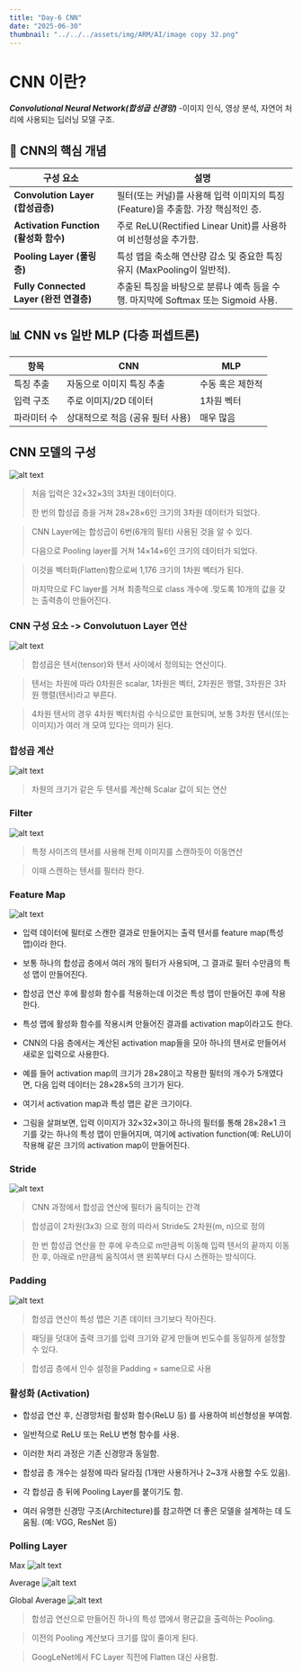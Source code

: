```yaml
---
title: "Day-6 CNN" 
date: "2025-06-30"
thumbnail: "../../../assets/img/ARM/AI/image copy 32.png"
---
```


# CNN 이란?
***Convolutional Neural Network(합성곱 신경망)***
-이미지 인식, 영상 분석, 자연어 처리에 사용되는 딥러닝 모델 구조.

## 📌 CNN의 핵심 개념
| 구성 요소                              | 설명                                                     |
| ---------------------------------- | ------------------------------------------------------ |
| **Convolution Layer (합성곱층)**       | 필터(또는 커널)를 사용해 입력 이미지의 특징(Feature)을 추출함. 가장 핵심적인 층.    |
| **Activation Function (활성화 함수)**   | 주로 ReLU(Rectified Linear Unit)를 사용하여 비선형성을 추가함.        |
| **Pooling Layer (풀링층)**            | 특성 맵을 축소해 연산량 감소 및 중요한 특징 유지 (MaxPooling이 일반적).        |
| **Fully Connected Layer (완전 연결층)** | 추출된 특징을 바탕으로 분류나 예측 등을 수행. 마지막에 Softmax 또는 Sigmoid 사용. |

## 📊 CNN vs 일반 MLP (다층 퍼셉트론)
| 항목     | CNN                 | MLP       |
| ------ | ------------------- | --------- |
| 특징 추출  | 자동으로 이미지 특징 추출      | 수동 혹은 제한적 |
| 입력 구조  | 주로 이미지/2D 데이터       | 1차원 벡터    |
| 파라미터 수 | 상대적으로 적음 (공유 필터 사용) | 매우 많음     |

## CNN 모델의 구성

![alt text](../../../assets/img/ARM/AI/CNN/image.png)

>처음 입력은 32×32×3의 3차원 데이터이다. 
>
>한 번의 합성곱 층을 거쳐 28×28×6인 크기의 3차원 데이터가 되었다.

>CNN Layer에는 합성곱이 6번(6개의 필터) 사용된 것을 알 수 있다. 
>
>다음으로 Pooling layer를 거쳐 14×14×6인 크기의 데이터가 되었다.

>이것을 벡터화(Flatten)함으로써 1,176 크기의 1차원 벡터가 된다.
>
>마지막으로 FC layer를 거쳐 최종적으로 class 개수에 .맞도록 10개의 값을 갖는 출력층이 만들어진다.

### CNN 구성 요소 -> Convolutuon Layer 연산

![alt text](<../../../assets/img/ARM/AI/CNN/image copy.png>)

>합성곱은 텐서(tensor)와 텐서 사이에서 정의되는
연산이다.

>텐서는 차원에 따라 0차원은 scalar, 1차원은 벡터,
2차원은 행렬, 3차원은 3차원 행렬(텐서)라고
부른다.

>4차원 텐서의 경우 4차원 벡터처럼 수식으로만
표현되며, 보통 3차원 텐서(또는 이미지)가 여러 개
모여 있다는 의미가 된다.

### 합성곱 계산

![alt text](<../../../assets/img/ARM/AI/CNN/image copy 2.png>)

>차원의 크기가 같은 두 텐서를 계산해 Scalar 값이 되는 연산

### Filter 
![alt text](<../../../assets/img/ARM/AI/CNN/image copy 3.png>)
> 특정 사이즈의 텐서를 사용해 전체 이미지를 스캔하듯이 이동연산

> 이때 스캔하는 텐서를 필터라 한다.

### Feature Map
![alt text](<../../../assets/img/ARM/AI/CNN/image copy 4.png>)

- 입력 데이터에 필터로 스캔한 결과로 만들어지는 출력 텐서를 feature map(특성
맵)이라 한다.

- 보통 하나의 합성곱 층에서 여러 개의 필터가 사용되며, 그 결과로 필터 수만큼의 특성 맵이 만들어진다.

- 합성곱 연산 후에 활성화 함수를 적용하는데 이것은 특성 맵이 만들어진 후에 작용한다.

- 특성 맵에 활성화 함수를 작용시켜 만들어진 결과를 activation map이라고도 한다.

- CNN의 다음 층에서는 계산된 activation map들을 모아 하나의 텐서로 만들어서 새로운 입력으로 사용한다. 

- 예를 들어 activation map의 크기가 28×28이고 작용한
필터의 개수가 5개였다면, 다음 입력 데이터는 28×28×5의 크기가 된다. 
- 여기서 activation map과 특성 맵은 같은 크기이다.

- 그림을 살펴보면, 입력 이미지가 32×32×3이고 하나의 필터를 통해 28×28×1 크기를 갖는 하나의 특성 맵이 만들어지며, 여기에 activation function(예: ReLU)이 작용해 같은 크기의 activation map이 만들어진다.

### Stride
![alt text](<../../../assets/img/ARM/AI/CNN/image copy 5.png>)
> CNN 과정에서 합성곱 연산에 필터가 움직이는 간격

> 합성곱이 2차원(3x3) 으로 정의 따라서 Stride도 2차원(m, n)으로 정의

> 한 번 합성곱 연산을 한 후에 우측으로 m만큼씩 이동해 입력 텐서의 끝까지
이동한 후, 아래로 n만큼씩 움직여서 맨 왼쪽부터 다시 스캔하는 방식이다.

### Padding

![alt text](<../../../assets/img/ARM/AI/CNN/image copy 6.png>)

> 합성곱 연산이 특성 맵은 기존 데이터 크기보다 작아진다.

>패딩을 덧대어 출력 크기를 입력 크기와 같게 만들며 빈도수를 동일하게 설정할 수 있다.

> 합성곱 층에서 인수 설정을 Padding = same으로 사용

### 활성화 (Activation)

- 합성곱 연산 후, 신경망처럼 활성화 함수(ReLU 등) 를 사용하여 비선형성을 부여함.
  
- 일반적으로 ReLU 또는 ReLU 변형 함수를 사용.
  
- 이러한 처리 과정은 기존 신경망과 동일함.
  
- 합성곱 층 개수는 설정에 따라 달라짐 (1개만 사용하거나 2~3개 사용할 수도 있음).
  
- 각 합성곱 층 뒤에 Pooling Layer를 붙이기도 함.
  
- 여러 유명한 신경망 구조(Architecture)를 참고하면 더 좋은 모델을 설계하는 데 도움됨. (예: VGG, ResNet 등)


### Polling Layer

Max
![alt text](<../../../assets/img/ARM/AI/CNN/image copy 7.png>)

Average
![alt text](<../../../assets/img/ARM/AI/CNN/image copy 8.png>)

Global Average
![alt text](<../../../assets/img/ARM/AI/CNN/image copy 9.png>)

>합성곱 연산으로 만들어진 하나의 특성 맵에서 평균값을 출력하는 Pooling.

>이전의 Pooling 계산보다 크기를 많이 줄이게 된다.

>GoogLeNet에서 FC Layer 직전에 Flatten 대신 사용함.